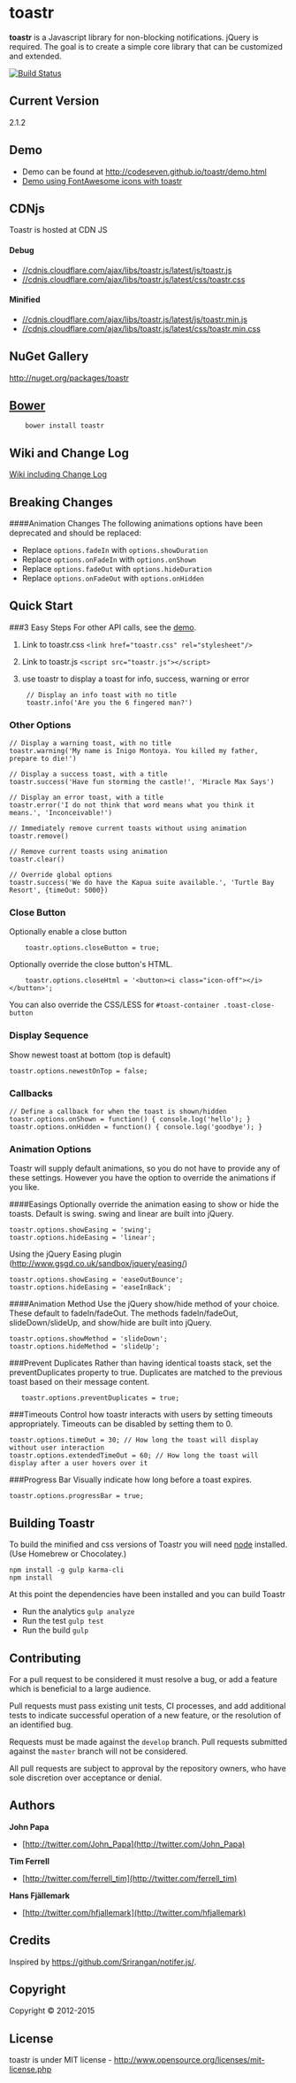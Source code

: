 # toastr
**toastr** is a Javascript library for non-blocking notifications. jQuery is required. The goal is to create a simple core library that can be customized and extended.

[![Build Status](https://travis-ci.org/CodeSeven/toastr.svg)](https://travis-ci.org/CodeSeven/toastr)

## Current Version
2.1.2

## Demo
- Demo can be found at http://codeseven.github.io/toastr/demo.html
- [Demo using FontAwesome icons with toastr](http://plnkr.co/edit/6W9URNyyp2ItO4aUWzBB?p=preview)

## CDNjs
Toastr is hosted at CDN JS

#### Debug
- [//cdnjs.cloudflare.com/ajax/libs/toastr.js/latest/js/toastr.js](//cdnjs.cloudflare.com/ajax/libs/toastr.js/latest/js/toastr.js)
- [//cdnjs.cloudflare.com/ajax/libs/toastr.js/latest/css/toastr.css](//cdnjs.cloudflare.com/ajax/libs/toastr.js/latest/css/toastr.css)

#### Minified
- [//cdnjs.cloudflare.com/ajax/libs/toastr.js/latest/js/toastr.min.js](//cdnjs.cloudflare.com/ajax/libs/toastr.js/latest/js/toastr.min.js) 
- [//cdnjs.cloudflare.com/ajax/libs/toastr.js/latest/css/toastr.min.css](//cdnjs.cloudflare.com/ajax/libs/toastr.js/latest/css/toastr.min.css)

## NuGet Gallery
http://nuget.org/packages/toastr

## [Bower](http://bower.io/)
		bower install toastr


## Wiki and Change Log
[Wiki including Change Log](https://github.com/CodeSeven/toastr/wiki)

## Breaking Changes
 
####Animation Changes
The following animations options have been deprecated and should be replaced:
 
 - Replace `options.fadeIn` with `options.showDuration`
 - Replace `options.onFadeIn` with `options.onShown`
 - Replace `options.fadeOut` with `options.hideDuration`
 - Replace `options.onFadeOut` with `options.onHidden`

## Quick Start

###3 Easy Steps
For other API calls, see the [demo](http://codeseven.github.io/toastr/demo.html).

1. Link to toastr.css `<link href="toastr.css" rel="stylesheet"/>`

2. Link to toastr.js `<script src="toastr.js"></script>`

3. use toastr to display a toast for info, success, warning or error

		// Display an info toast with no title
		toastr.info('Are you the 6 fingered man?')

### Other Options
	// Display a warning toast, with no title
	toastr.warning('My name is Inigo Montoya. You killed my father, prepare to die!')
	
	// Display a success toast, with a title
	toastr.success('Have fun storming the castle!', 'Miracle Max Says')
	
	// Display an error toast, with a title
	toastr.error('I do not think that word means what you think it means.', 'Inconceivable!')
	
	// Immediately remove current toasts without using animation
	toastr.remove()
	
	// Remove current toasts using animation
	toastr.clear()

	// Override global options
	toastr.success('We do have the Kapua suite available.', 'Turtle Bay Resort', {timeOut: 5000})

### Close Button
Optionally enable a close button

        toastr.options.closeButton = true;

Optionally override the close button's HTML. 

        toastr.options.closeHtml = '<button><i class="icon-off"></i></button>';

You can also override the CSS/LESS for `#toast-container .toast-close-button`

### Display Sequence
Show newest toast at bottom (top is default)

	toastr.options.newestOnTop = false;

### Callbacks
	// Define a callback for when the toast is shown/hidden
	toastr.options.onShown = function() { console.log('hello'); }
	toastr.options.onHidden = function() { console.log('goodbye'); }

### Animation Options
Toastr will supply default animations, so you do not have to provide any of these settings. However you have the option to override the animations if you like.

####Easings
Optionally override the animation easing to show or hide the toasts. Default is swing. swing and linear are built into jQuery.

	toastr.options.showEasing = 'swing';
	toastr.options.hideEasing = 'linear';

Using the jQuery Easing plugin (http://www.gsgd.co.uk/sandbox/jquery/easing/)

	toastr.options.showEasing = 'easeOutBounce';
	toastr.options.hideEasing = 'easeInBack';

####Animation Method
Use the jQuery show/hide method of your choice. These default to fadeIn/fadeOut. The methods fadeIn/fadeOut, slideDown/slideUp, and show/hide are built into jQuery.

	toastr.options.showMethod = 'slideDown'; 
	toastr.options.hideMethod = 'slideUp'; 
	
###Prevent Duplicates
Rather than having identical toasts stack, set the preventDuplicates property to true. Duplicates are matched to the previous toast based on their message content.

       toastr.options.preventDuplicates = true;
	

###Timeouts
Control how toastr interacts with users by setting timeouts appropriately. Timeouts can be disabled by setting them to 0.

	toastr.options.timeOut = 30; // How long the toast will display without user interaction
	toastr.options.extendedTimeOut = 60; // How long the toast will display after a user hovers over it
	

###Progress Bar
Visually indicate how long before a toast expires.

    toastr.options.progressBar = true; 

## Building Toastr

To build the minified and css versions of Toastr you will need [node](http://nodejs.org) installed. (Use Homebrew or Chocolatey.)

```
npm install -g gulp karma-cli
npm install
```

At this point the dependencies have been installed and you can build Toastr

- Run the analytics `gulp analyze`
- Run the test `gulp test`
- Run the build `gulp`

## Contributing

For a pull request to be considered it must resolve a bug, or add a feature which is beneficial to a large audience.

Pull requests must pass existing unit tests, CI processes, and add additional tests to indicate successful operation of a new feature, or the resolution of an identified bug.

Requests must be made against the `develop` branch. Pull requests submitted against the `master` branch will not be considered.

All pull requests are subject to approval by the repository owners, who have sole discretion over acceptance or denial.

## Authors
**John Papa**

+ [http://twitter.com/John_Papa](http://twitter.com/John_Papa)

**Tim Ferrell**

+ [http://twitter.com/ferrell_tim](http://twitter.com/ferrell_tim)

**Hans Fjällemark**

+ [http://twitter.com/hfjallemark](http://twitter.com/hfjallemark)

## Credits
Inspired by https://github.com/Srirangan/notifer.js/.

## Copyright
Copyright © 2012-2015

## License
toastr is under MIT license - http://www.opensource.org/licenses/mit-license.php
